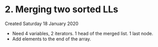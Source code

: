 # 2. Merging two sorted LLs
Created Saturday 18 January 2020

* Need 4 variables, 2 iterators. 1 head of the merged list. 1 last node.
* Add elements to the end of the array.